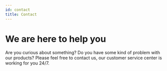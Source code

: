 ```yaml
---
id: contact
title: Contact
---
```


# We are here to help you

Are you curious about something? Do you have some kind of problem with our products? 
Please feel free to contact us, our customer service center is working for you 24/7.
